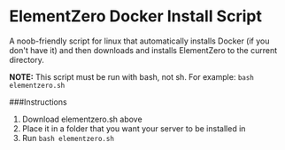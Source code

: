# ElementZero Docker Install Script
A noob-friendly script for linux that automatically installs Docker (if you don't have it) and then downloads and installs ElementZero to the current directory.

****NOTE:**** This script must be run with bash, not sh. For example: `bash elementzero.sh`

###Instructions
1. Download elementzero.sh above
2. Place it in a folder that you want your server to be installed in
3. Run `bash elementzero.sh`

